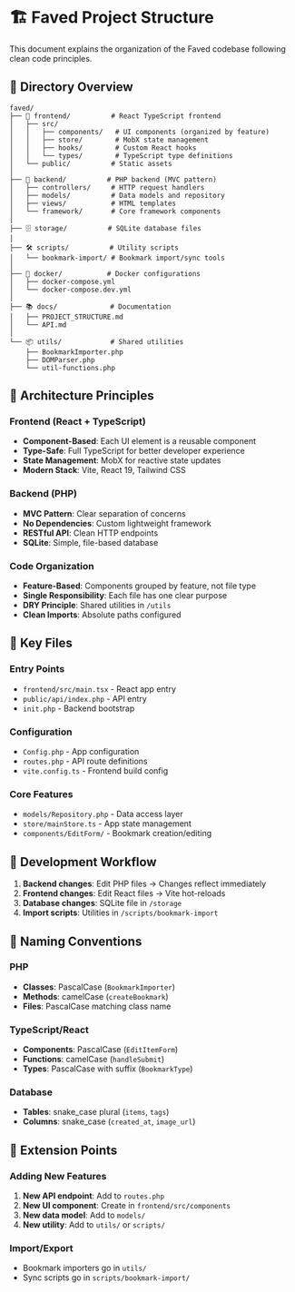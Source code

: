 # 🏗️ Faved Project Structure

This document explains the organization of the Faved codebase following clean code principles.

## 📁 Directory Overview

```
faved/
├── 🎨 frontend/          # React TypeScript frontend
│   ├── src/
│   │   ├── components/   # UI components (organized by feature)
│   │   ├── store/        # MobX state management
│   │   ├── hooks/        # Custom React hooks
│   │   └── types/        # TypeScript type definitions
│   └── public/          # Static assets
│
├── 🔧 backend/          # PHP backend (MVC pattern)
│   ├── controllers/     # HTTP request handlers
│   ├── models/          # Data models and repository
│   ├── views/           # HTML templates
│   └── framework/       # Core framework components
│
├── 🗄️ storage/          # SQLite database files
│
├── 🛠️ scripts/          # Utility scripts
│   └── bookmark-import/ # Bookmark import/sync tools
│
├── 🐳 docker/           # Docker configurations
│   ├── docker-compose.yml
│   └── docker-compose.dev.yml
│
├── 📚 docs/             # Documentation
│   ├── PROJECT_STRUCTURE.md
│   └── API.md
│
└── 📦 utils/            # Shared utilities
    ├── BookmarkImporter.php
    ├── DOMParser.php
    └── util-functions.php
```

## 🎯 Architecture Principles

### Frontend (React + TypeScript)
- **Component-Based**: Each UI element is a reusable component
- **Type-Safe**: Full TypeScript for better developer experience
- **State Management**: MobX for reactive state updates
- **Modern Stack**: Vite, React 19, Tailwind CSS

### Backend (PHP)
- **MVC Pattern**: Clear separation of concerns
- **No Dependencies**: Custom lightweight framework
- **RESTful API**: Clean HTTP endpoints
- **SQLite**: Simple, file-based database

### Code Organization
- **Feature-Based**: Components grouped by feature, not file type
- **Single Responsibility**: Each file has one clear purpose
- **DRY Principle**: Shared utilities in `/utils`
- **Clean Imports**: Absolute paths configured

## 🔑 Key Files

### Entry Points
- `frontend/src/main.tsx` - React app entry
- `public/api/index.php` - API entry
- `init.php` - Backend bootstrap

### Configuration
- `Config.php` - App configuration
- `routes.php` - API route definitions
- `vite.config.ts` - Frontend build config

### Core Features
- `models/Repository.php` - Data access layer
- `store/mainStore.ts` - App state management
- `components/EditForm/` - Bookmark creation/editing

## 🚀 Development Workflow

1. **Backend changes**: Edit PHP files → Changes reflect immediately
2. **Frontend changes**: Edit React files → Vite hot-reloads
3. **Database changes**: SQLite file in `/storage`
4. **Import scripts**: Utilities in `/scripts/bookmark-import`

## 📝 Naming Conventions

### PHP
- **Classes**: PascalCase (`BookmarkImporter`)
- **Methods**: camelCase (`createBookmark`)
- **Files**: PascalCase matching class name

### TypeScript/React
- **Components**: PascalCase (`EditItemForm`)
- **Functions**: camelCase (`handleSubmit`)
- **Types**: PascalCase with suffix (`BookmarkType`)

### Database
- **Tables**: snake_case plural (`items`, `tags`)
- **Columns**: snake_case (`created_at`, `image_url`)

## 🧩 Extension Points

### Adding New Features
1. **New API endpoint**: Add to `routes.php`
2. **New UI component**: Create in `frontend/src/components`
3. **New data model**: Add to `models/`
4. **New utility**: Add to `utils/` or `scripts/`

### Import/Export
- Bookmark importers go in `utils/`
- Sync scripts go in `scripts/bookmark-import/`